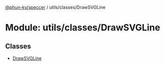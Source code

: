 [@phun-ky/speccer](../README.md) / utils/classes/DrawSVGLine

# Module: utils/classes/DrawSVGLine

## Classes

- [DrawSVGLine](../classes/utils_classes_DrawSVGLine.DrawSVGLine.md)
